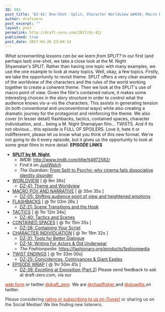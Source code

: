 ```yaml
---
ID: 583
post_title: 'DZ-42: One-Shot -Split, Character Worldview &#038; Macro POV'
author: draftzero
post_excerpt: ""
layout: post
permalink: http://draft-zero.com/2017/dz-42/
published: true
post_date: 2017-04-26 23:04:14
---
```

*What screenwriting lessons can be we learn from SPLIT?* In our first (and perhaps last) one-shot, we take a close look at the M. Night Shyamalan's SPLIT. Rather than having one topic with many examples, we use the one example to look at many topics. Well, okay, a few topics. Firstly, we take the opportunity to revisit theme. SPLIT offers a very clear example of the worldview of the characters and the rules of the world working together to create a coherent theme. Then we look at the SPLIT's use of macro point of view. Given the film's contained nature, it makes some interesting choices in the story structure in order to control what the audience knows vis-a-vis the characters. This assists in generating tension (in both conventional and unconventional ways) while also creating a dramatic journey for the protagonist and reinforcing the theme. We also cover (in lesser detail) flashbacks, tactics, contained spaces, character individuation, and... being a M. Night Shamalyan film... TWISTS. And if its not obvious... this episode is FULL OF SPOILERS. Love it, hate it or indiffererent, please let us know what you think of this new format. We're not going to do it every episode, but it gives us the opportunity to look at some great films in more detail. **EPISODE LINKS** 
*   **<span style="text-decoration: underline;">SPLIT by M. Night </span>** 
    *   *IMDB*: <a href="http://www.imdb.com/title/tt4972582/" target="_blank">http://www.imdb.com/title/tt4972582/</a>
    *   Find it on <a href="https://www.justwatch.com/us/movie/split-2016" target="_blank">JustWatch</a>
    *   *The Guardian:* <a href="https://www.theguardian.com/film/2017/jan/12/cinema-dissociative-personality-disorder-split-james-mcavoy" target="_blank">From Split to Psycho: why cinema fails dissociative identity disorder</a>
*   <span style="text-decoration: underline;">WORLDVIEW</span> [ @ 6m 36s] 
    *   [DZ-41: Theme and Worldview][1]
*   <span style="text-decoration: underline;">MACRO POV AND NARRATIVE</span> [ @ 35m 35s ] 
    *   [DZ-05: Shifting audience point of view and heightened emotions][2]
*   <span style="text-decoration: underline;">FLASHBACKS</span> [ @ 1hr 03m 26s ] 
    *   [DZ-21: Scene Transitions and the Hook][3]
*   <span style="text-decoration: underline;">TACTICS</span> [ @ 1hr 12m 34s] 
    *   [DZ-40: Tactics and Scenes][4]
*   <span style="text-decoration: underline;">CONTAINED SPACES</span> [ @ 1hr 15m 35s ] 
    *   [DZ-28: Containing Your Script][5]
*   <span style="text-decoration: underline;">CHARACTER INDIVIDUATION</span> [ @ 1hr 19m 32s ] 
    *   [DZ-31: Tools for Better Dialogue][6]
    *   [DZ-14: Writing For Actors & Old Underwear][7]
    *   *The Fashionpedia*: <https://fashionary.org/products/fashionpedia>
*   <span style="text-decoration: underline;">TWIST ENDINGS</span> [ @ 1hr 33m 00s] 
    *   [DZ-25: Coincidences, Contrivances & Giant Eagles][8]
*   <span style="text-decoration: underline;">EPISODE WRAP</span> [ @ 1hr 50m 41s ] 
    *   [DZ-38: Excelling at Exposition (Part 2)][9] Please send feedback to ask at draft-zero.com, via our 

<a style="font-weight: inherit; font-style: inherit; color: #ba2500;" href="http://draft-zero.com/feedback/" target="_blank">web form</a> or twitter <a style="font-weight: inherit; font-style: inherit; color: #ba2500;" href="https://twitter.com/draft_zero" target="_blank">@draft_zero</a>  We are <a style="font-weight: inherit; font-style: inherit; color: #ba2500;" href="http://www.twitter.com/chasffisher" target="_blank">@chasffisher </a>and <a style="font-weight: inherit; font-style: inherit; color: #ba2500;" href="http://www.twitter.com/stuwillis" target="_blank">@stuwillis </a>on twitter. <p style="color: #2d2d2d;">
  Please considering <a style="font-weight: inherit; font-style: inherit; color: #ba2500;" href="https://itunes.apple.com/au/podcast/draft-zero-screenwriting-podcast/id847126598?mt=2&ls=1">rating or subscribing to us on iTunes!</a> or sharing us on the Social Medias! We like finding new listeners.
</p>

 [1]: http://draft-zero.com/2017/dz-41/
 [2]: http://draft-zero.com/2014/dz-05/
 [3]: http://draft-zero.com/2015/dz-21/
 [4]: http://draft-zero.com/2017/dz-40/
 [5]: http://draft-zero.com/2015/dz-28/
 [6]: http://draft-zero.com/2016/dz-31/
 [7]: http://draft-zero.com/2014/dz-14/
 [8]: http://draft-zero.com/2015/dz-25/
 [9]: http://draft-zero.com/2016/dz-38/
